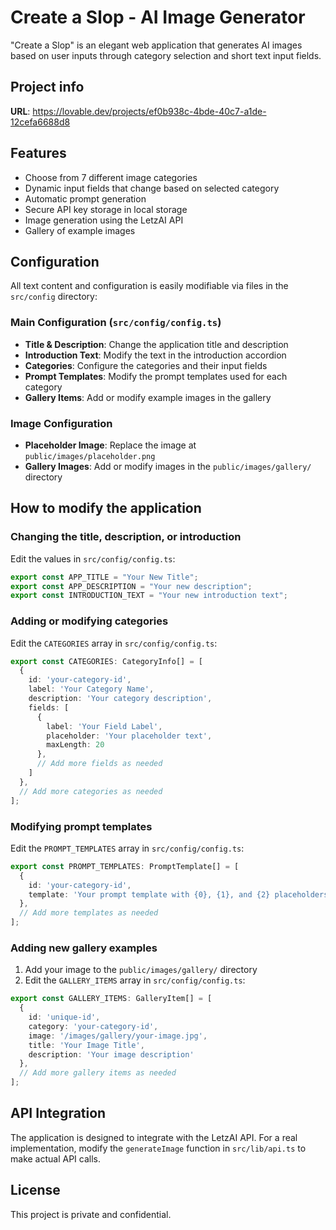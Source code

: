 
# Create a Slop - AI Image Generator

"Create a Slop" is an elegant web application that generates AI images based on user inputs through category selection and short text input fields.

## Project info

**URL**: https://lovable.dev/projects/ef0b938c-4bde-40c7-a1de-12cefa6688d8

## Features

- Choose from 7 different image categories
- Dynamic input fields that change based on selected category
- Automatic prompt generation
- Secure API key storage in local storage
- Image generation using the LetzAI API
- Gallery of example images

## Configuration

All text content and configuration is easily modifiable via files in the `src/config` directory:

### Main Configuration (`src/config/config.ts`)

- **Title & Description**: Change the application title and description
- **Introduction Text**: Modify the text in the introduction accordion
- **Categories**: Configure the categories and their input fields
- **Prompt Templates**: Modify the prompt templates used for each category
- **Gallery Items**: Add or modify example images in the gallery

### Image Configuration

- **Placeholder Image**: Replace the image at `public/images/placeholder.png`
- **Gallery Images**: Add or modify images in the `public/images/gallery/` directory
  
## How to modify the application

### Changing the title, description, or introduction

Edit the values in `src/config/config.ts`:

```typescript
export const APP_TITLE = "Your New Title";
export const APP_DESCRIPTION = "Your new description";
export const INTRODUCTION_TEXT = "Your new introduction text";
```

### Adding or modifying categories

Edit the `CATEGORIES` array in `src/config/config.ts`:

```typescript
export const CATEGORIES: CategoryInfo[] = [
  {
    id: 'your-category-id',
    label: 'Your Category Name',
    description: 'Your category description',
    fields: [
      { 
        label: 'Your Field Label',
        placeholder: 'Your placeholder text',
        maxLength: 20
      },
      // Add more fields as needed
    ]
  },
  // Add more categories as needed
];
```

### Modifying prompt templates

Edit the `PROMPT_TEMPLATES` array in `src/config/config.ts`:

```typescript
export const PROMPT_TEMPLATES: PromptTemplate[] = [
  {
    id: 'your-category-id',
    template: 'Your prompt template with {0}, {1}, and {2} placeholders'
  },
  // Add more templates as needed
];
```

### Adding new gallery examples

1. Add your image to the `public/images/gallery/` directory
2. Edit the `GALLERY_ITEMS` array in `src/config/config.ts`:

```typescript
export const GALLERY_ITEMS: GalleryItem[] = [
  {
    id: 'unique-id',
    category: 'your-category-id',
    image: '/images/gallery/your-image.jpg',
    title: 'Your Image Title',
    description: 'Your image description'
  },
  // Add more gallery items as needed
];
```

## API Integration

The application is designed to integrate with the LetzAI API. For a real implementation, modify the `generateImage` function in `src/lib/api.ts` to make actual API calls.

## License

This project is private and confidential.
